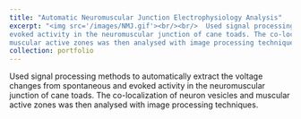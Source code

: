 ```yaml
---
title: "Automatic Neuromuscular Junction Electrophysiology Analysis"
excerpt: "<img src='/images/NMJ.gif'><br/><br/>  Used signal processing methods to automatically extract the voltage changes from spontaneous and
evoked activity in the neuromuscular junction of cane toads. The co-localization of neuron vesicles and
muscular active zones was then analysed with image processing techniques."
collection: portfolio
---
```


Used signal processing methods to automatically extract the voltage changes from spontaneous and
evoked activity in the neuromuscular junction of cane toads. The co-localization of neuron vesicles and
muscular active zones was then analysed with image processing techniques.




